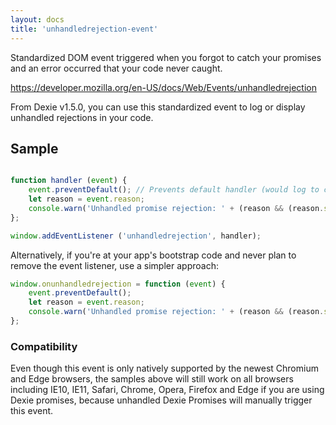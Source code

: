 ```yaml
---
layout: docs
title: 'unhandledrejection-event'
---
```


Standardized DOM event triggered when you forgot to catch your promises and an error occurred that your code never caught.

https://developer.mozilla.org/en-US/docs/Web/Events/unhandledrejection

From Dexie v1.5.0, you can use this standardized event to log or display unhandled rejections in your code.

## Sample

```javascript

function handler (event) {
    event.preventDefault(); // Prevents default handler (would log to console).
    let reason = event.reason;
    console.warn('Unhandled promise rejection: ' + (reason && (reason.stack || reason)));
};

window.addEventListener ('unhandledrejection', handler);

```

Alternatively, if you're at your app's bootstrap code and never plan to remove the event listener, use a simpler approach:

```javascript
window.onunhandledrejection = function (event) {
    event.preventDefault();
    let reason = event.reason;
    console.warn('Unhandled promise rejection: ' + (reason && (reason.stack || reason)));
};
```

### Compatibility
Even though this event is only natively supported by the newest Chromium and Edge browsers, the samples above will still work on all browsers including IE10, IE11, Safari, Chrome, Opera, Firefox and Edge if you are using Dexie promises, because unhandled Dexie Promises will manually trigger this event.

